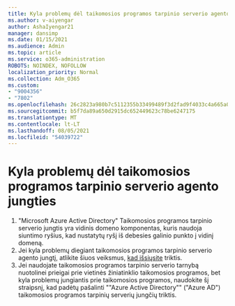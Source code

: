 ```yaml
---
title: Kyla problemų dėl taikomosios programos tarpinio serverio agento jungties
ms.author: v-aiyengar
author: AshaIyengar21
manager: dansimp
ms.date: 01/15/2021
ms.audience: Admin
ms.topic: article
ms.service: o365-administration
ROBOTS: NOINDEX, NOFOLLOW
localization_priority: Normal
ms.collection: Adm_O365
ms.custom:
- "9004356"
- "7802"
ms.openlocfilehash: 26c2823a980b7c5112355b33499489f3d2fad9f4033c4a665a0e423a80ef85c6
ms.sourcegitcommit: b5f7da89a650d2915dc652449623c78be6247175
ms.translationtype: MT
ms.contentlocale: lt-LT
ms.lasthandoff: 08/05/2021
ms.locfileid: "54039722"
---
```

# <a name="im-having-a-problem-with-the-application-proxy-agent-connector"></a>Kyla problemų dėl taikomosios programos tarpinio serverio agento jungties

1. "Microsoft Azure Active Directory" Taikomosios programos tarpinio serverio jungtis yra vidinis domeno komponentas, kuris naudoja siuntimo ryšius, kad nustatytų ryšį iš debesies galinio punkto į vidinį domeną.
1. Jei kyla problemų diegiant taikomosios programos tarpinio serverio agento jungtį, atlikite šiuos veiksmus, [kad išsiųsite](https://docs.microsoft.com/azure/active-directory/application-proxy-connector-installation-problem/?WT.mc_id=UI_AAD_Enterprise_Apps_Support_L2_Overview) triktis.
1. Jei naudojate taikomosios programos tarpinio serverio tarnybą nuotolinei prieigai prie vietinės žiniatinklio taikomosios programos, [](https://docs.microsoft.com/azure/active-directory/manage-apps/application-proxy-debug-connectors) bet kyla problemų jungiantis prie taikomosios programos, naudokite šį straipsnį, kad padėtų pašalinti ""Azure Active Directory"" ("Azure AD") taikomosios programos tarpinių serverių jungčių triktis.
